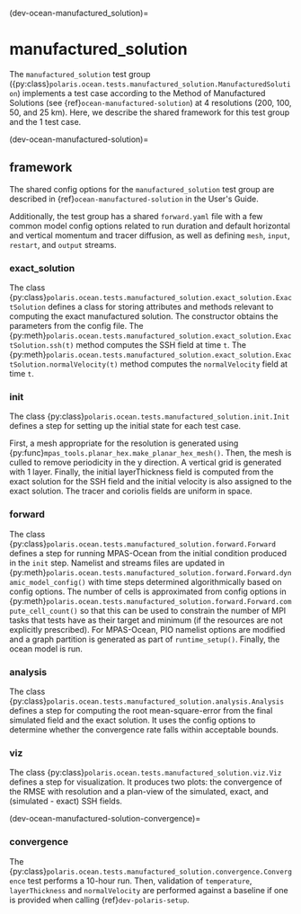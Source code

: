 (dev-ocean-manufactured_solution)=

# manufactured_solution

The `manufactured_solution` test group
({py:class}`polaris.ocean.tests.manufactured_solution.ManufacturedSolution`)
implements a test case according to the Method of Manufactured Solutions
(see {ref}`ocean-manufactured-solution`) at 4 resolutions (200, 100, 50, and 25 km).  Here,
we describe the shared framework for this test group and the 1 test case.

(dev-ocean-manufactured-solution)=

## framework

The shared config options for the `manufactured_solution` test group
are described in {ref}`ocean-manufactured-solution` in the User's Guide.

Additionally, the test group has a shared `forward.yaml` file with
a few common model config options related to run duration and default 
horizontal  and vertical momentum and tracer diffusion, as well as defining 
`mesh`, `input`, `restart`, and `output` streams.

### exact_solution

The class {py:class}`polaris.ocean.tests.manufactured_solution.exact_solution.ExactSolution`
defines a class for storing attributes and methods relevant to computing the
exact manufactured solution.  The constructor obtains the parameters from the
config file. The
{py:meth}`polaris.ocean.tests.manufactured_solution.exact_solution.ExactSolution.ssh(t)`
method computes the SSH field at time `t`.  The
{py:meth}`polaris.ocean.tests.manufactured_solution.exact_solution.ExactSolution.normalVelocity(t)`
method computes the `normalVelocity` field at time `t`.

### init

The class {py:class}`polaris.ocean.tests.manufactured_solution.init.Init`
defines a step for setting up the initial state for each test case.

First, a mesh appropriate for the resolution is generated using
{py:func}`mpas_tools.planar_hex.make_planar_hex_mesh()`.  Then, the mesh is
culled to remove periodicity in the y direction.  A vertical grid is generated
with 1 layer.  Finally, the initial layerThickness field is computed from the
exact solution for the SSH field and the initial velocity is also assigned to
the exact solution. The tracer and coriolis fields are uniform in space.

### forward

The class {py:class}`polaris.ocean.tests.manufactured_solution.forward.Forward`
defines a step for running MPAS-Ocean from the initial condition produced in
the `init` step.  Namelist and streams files are updated in
{py:meth}`polaris.ocean.tests.manufactured_solution.forward.Forward.dynamic_model_config()`
with time steps determined algorithmically based on config options.  The
number of cells is approximated from config options in
{py:meth}`polaris.ocean.tests.manufactured_solution.forward.Forward.compute_cell_count()`
so that this can be used to constrain the number of MPI tasks that tests
have as their target and minimum (if the resources are not explicitly
prescribed).  For MPAS-Ocean, PIO namelist options are modified and a
graph partition is generated as part of `runtime_setup()`.  Finally, the ocean 
model is run.

### analysis

The class {py:class}`polaris.ocean.tests.manufactured_solution.analysis.Analysis`
defines a step for computing the root mean-square-error from the final
simulated field and the exact solution. It uses the config options to determine
whether the convergence rate falls within acceptable bounds.

### viz

The class {py:class}`polaris.ocean.tests.manufactured_solution.viz.Viz`
defines a step for visualization. It produces two plots: the convergence of the
RMSE with resolution and a plan-view of the simulated, exact, and (simulated -
exact) SSH fields.

(dev-ocean-manufactured-solution-convergence)=

### convergence

The {py:class}`polaris.ocean.tests.manufactured_solution.convergence.Convergence`
test performs a 10-hour run.  Then, validation of `temperature`, 
`layerThickness` and `normalVelocity` are performed against a
baseline if one is provided when calling {ref}`dev-polaris-setup`.
